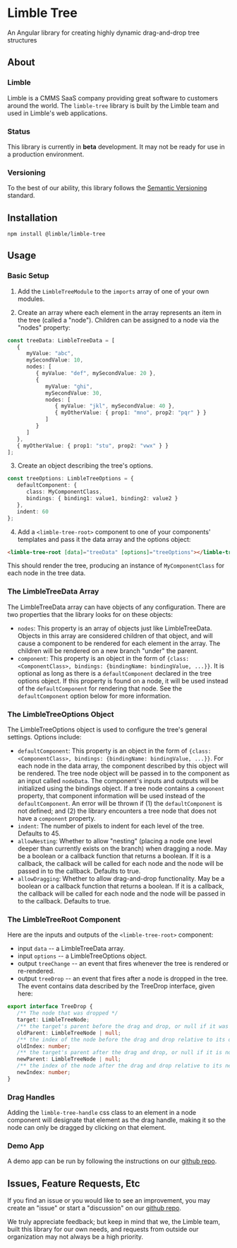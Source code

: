 # Limble Tree

An Angular library for creating highly dynamic drag-and-drop tree structures

## About

### Limble

Limble is a CMMS SaaS company providing great software to customers around the world. The `limble-tree` library is built by the Limble team and used in Limble's web applications.

### Status

This library is currently in **beta** development. It may not be ready for use in a production environment.

### Versioning

To the best of our ability, this library follows the [Semantic Versioning](https://semver.org/) standard.

## Installation

`npm install @limble/limble-tree`

## Usage

### Basic Setup

1. Add the `LimbleTreeModule` to the `imports` array of one of your own modules.

2. Create an array where each element in the array represents an item in the tree (called a "node"). Children can be assigned to a node via the "nodes" property:

```typescript
const treeData: LimbleTreeData = [
   {
      myValue: "abc",
      mySecondValue: 10,
      nodes: [
         { myValue: "def", mySecondValue: 20 },
         {
            myValue: "ghi",
            mySecondValue: 30,
            nodes: [
               { myValue: "jkl", mySecondValue: 40 },
               { myOtherValue: { prop1: "mno", prop2: "pqr" } }
            ]
         }
      ]
   },
   { myOtherValue: { prop1: "stu", prop2: "vwx" } }
];
```

3. Create an object describing the tree's options.

```typescript
const treeOptions: LimbleTreeOptions = {
   defaultComponent: {
      class: MyComponentClass,
      bindings: { binding1: value1, binding2: value2 }
   },
   indent: 60
};
```

4. Add a `<limble-tree-root>` component to one of your components' templates and pass it the data array and the options object:

```html
<limble-tree-root [data]="treeData" [options]="treeOptions"></limble-tree-root>
```

This should render the tree, producing an instance of `MyComponentClass` for each node in the tree data.

### The LimbleTreeData Array

The LimbleTreeData array can have objects of any configuration. There are two properties that the library looks for on these objects:

-  `nodes`: This property is an array of objects just like LimbleTreeData. Objects in this array are considered children of that object, and will cause a component to be rendered for each element in the array. The children will be rendered on a new branch "under" the parent.
-  `component`: This property is an object in the form of `{class: <ComponentClass>, bindings: {bindingName: bindingValue, ...}}`. It is optional as long as there is a `defaultComponent` declared in the tree options object. If this property is found on a node, it will be used instead of the `defaultComponent` for rendering that node. See the `defaultComponent` option below for more information.

### The LimbleTreeOptions Object

The LimbleTreeOptions object is used to configure the tree's general settings. Options include:

-  `defaultComponent`: This property is an object in the form of `{class: <ComponentClass>, bindings: {bindingName: bindingValue, ...}}`. For each node in the data array, the component described by this object will be rendered. The tree node object will be passed in to the component as an input called `nodeData`. The component's inputs and outputs will be initialized using the bindings object. If a tree node contains a `component` property, that component information will be used instead of the `defaultComponent`. An error will be thrown if (1) the `defaultComponent` is not defined; and (2) the library encounters a tree node that does not have a `component` property.
-  `indent`: The number of pixels to indent for each level of the tree. Defaults to 45.
-  `allowNesting`: Whether to allow "nesting" (placing a node one level deeper than currently exists on the branch) when dragging a node. May be a boolean or a callback function that returns a boolean. If it is a callback, the callback will be called for each node and the node will be passed in to the callback. Defaults to true.
-  `allowDragging`: Whether to allow drag-and-drop functionality. May be a boolean or a callback function that returns a boolean. If it is a callback, the callback will be called for each node and the node will be passed in to the callback. Defaults to true.

### The LimbleTreeRoot Component

Here are the inputs and outputs of the `<limble-tree-root>` component:

-  input `data` -- a LimbleTreeData array.
-  input `options` -- a LimbleTreeOptions object.
-  output `treeChange` -- an event that fires whenever the tree is rendered or re-rendered.
-  output `treeDrop` -- an event that fires after a node is dropped in the tree. The event contains data described by the TreeDrop interface, given here:

```typescript
export interface TreeDrop {
   /** The node that was dropped */
   target: LimbleTreeNode;
   /** the target's parent before the drag and drop, or null if it was a top-level node */
   oldParent: LimbleTreeNode | null;
   /** the index of the node before the drag and drop relative to its old siblings */
   oldIndex: number;
   /** the target's parent after the drag and drop, or null if it is now a top-level node */
   newParent: LimbleTreeNode | null;
   /** the index of the node after the drag and drop relative to its new siblings */
   newIndex: number;
}
```

### Drag Handles

Adding the `limble-tree-handle` css class to an element in a node component will designate that element as the drag handle, making it so the node can only be dragged by clicking on that element.

### Demo App

A demo app can be run by following the instructions on our [github repo](https://github.com/LimbleCMMS/limble-tree).

## Issues, Feature Requests, Etc

If you find an issue or you would like to see an improvement, you may create an "issue" or start a "discussion" on our [github repo](https://github.com/LimbleCMMS/limble-tree).

We truly appreciate feedback; but keep in mind that we, the Limble team, built this library for our own needs, and requests from outside our organization may not always be a high priority.

